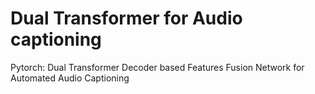 # Dual Transformer for Audio captioning
Pytorch: Dual Transformer Decoder based Features Fusion Network for Automated Audio Captioning

